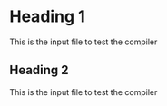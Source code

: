 # Heading 1
This is the input file to test the compiler

## Heading 2
This is the input file to test the compiler
